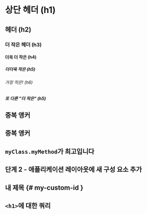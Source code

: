 # 상단 헤더 (h1)
## 헤더 (h2)
### 더 작은 헤더 (h3)
#### 더욱 더 작은 (h4)
##### 더더욱 작은 (h5)
###### 가장 작은! (h6)
##### 또 다른 "더 작은" (h5)
## 중복 앵커
## 중복 앵커
## `myClass.myMethod`가 최고입니다
## 단계 2 - 애플리케이션 레이아웃에 새 구성 요소 추가
## 내 제목 {# my-custom-id }
## `<h1>`에 대한 쿼리